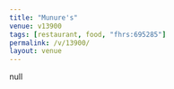 ```yaml
---
title: "Munure's"
venue: v13900
tags: [restaurant, food, "fhrs:695285"]
permalink: /v/13900/
layout: venue
---
```

null